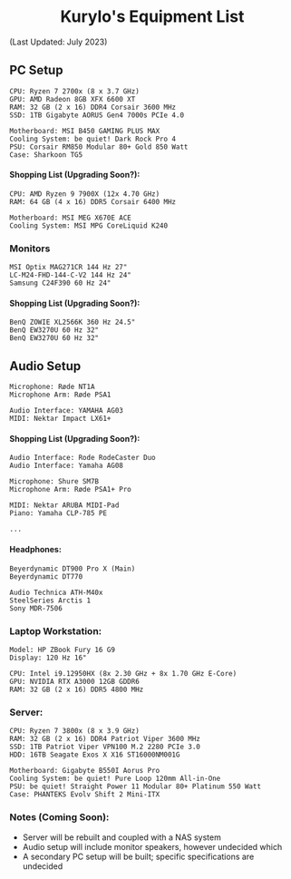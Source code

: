 
<p align="center">
  <h1 align="center">Kurylo's Equipment List</h1>
</p>

(Last Updated: July 2023)

## PC Setup
    CPU: Ryzen 7 2700x (8 x 3.7 GHz)
    GPU: AMD Radeon 8GB XFX 6600 XT
    RAM: 32 GB (2 x 16) DDR4 Corsair 3600 MHz
    SSD: 1TB Gigabyte AORUS Gen4 7000s PCIe 4.0

    Motherboard: MSI B450 GAMING PLUS MAX
    Cooling System: be quiet! Dark Rock Pro 4
    PSU: Corsair RM850 Modular 80+ Gold 850 Watt 
    Case: Sharkoon TG5
#### Shopping List (Upgrading Soon?): 
    CPU: AMD Ryzen 9 7900X (12x 4.70 GHz)
    RAM: 64 GB (4 x 16) DDR5 Corsair 6400 MHz

    Motherboard: MSI MEG X670E ACE
    Cooling System: MSI MPG CoreLiquid K240 
### Monitors
    MSI Optix MAG271CR 144 Hz 27"
    LC-M24-FHD-144-C-V2 144 Hz 24"
    Samsung C24F390 60 Hz 24"
#### Shopping List (Upgrading Soon?): 
    BenQ ZOWIE XL2566K 360 Hz 24.5" 
    BenQ EW3270U 60 Hz 32" 
    BenQ EW3270U 60 Hz 32"
## Audio Setup
    Microphone: Røde NT1A
    Microphone Arm: Røde PSA1

    Audio Interface: YAMAHA AG03
    MIDI: Nektar Impact LX61+
#### Shopping List (Upgrading Soon?): 
    Audio Interface: Rode RodeCaster Duo 
    Audio Interface: Yamaha AG08 

    Microphone: Shure SM7B
    Microphone Arm: Røde PSA1+ Pro
    
    MIDI: Nektar ARUBA MIDI-Pad
    Piano: Yamaha CLP-785 PE

    ...
#### Headphones: 
    Beyerdynamic DT900 Pro X (Main)
    Beyerdynamic DT770

    Audio Technica ATH-M40x
    SteelSeries Arctis 1
    Sony MDR-7506
### Laptop Workstation: 
    Model: HP ZBook Fury 16 G9
    Display: 120 Hz 16"

    CPU: Intel i9.12950HX (8x 2.30 GHz + 8x 1.70 GHz E-Core)
    GPU: NVIDIA RTX A3000 12GB GDDR6
    RAM: 32 GB (2 x 16) DDR5 4800 MHz

### Server: 
    CPU: Ryzen 7 3800x (8 x 3.9 GHz)
    RAM: 32 GB (2 x 16) DDR4 Patriot Viper 3600 MHz
    SSD: 1TB Patriot Viper VPN100 M.2 2280 PCIe 3.0
    HDD: 16TB Seagate Exos X X16 ST16000NM001G

    Motherboard: Gigabyte B550I Aorus Pro
    Cooling System: be quiet! Pure Loop 120mm All-in-One
    PSU: be quiet! Straight Power 11 Modular 80+ Platinum 550 Watt
    Case: PHANTEKS Evolv Shift 2 Mini-ITX
### Notes (Coming Soon):
 - Server will be rebuilt and coupled with a NAS system
 - Audio setup will include monitor speakers, however undecided which
 - A secondary PC setup will be built; specific specifications are undecided
